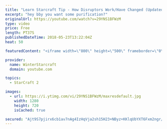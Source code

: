 ```yaml
---
title: "Learn Starcraft Tip - How Disruptors Work/Have Changed (Updated Patch 4.0 2018)"
excerpt: "hey bby you want some purification?"
originalUrl: https://youtube.com/watch?v=29YNS1BFWzM
type: video
price: Free
length: PT37S
publishedDateTime: 2018-05-23T13:22:04Z
heat: 50

featuredContent: "<iframe width=\"800\" height=\"500\" frameborder=\"0\" src=\"https://www.youtube.com/embed/29YNS1BFWzM\" allow=\"accelerometer; autoplay; encrypted-media; gyroscope; picture-in-picture\" allowfullscreen></iframe>"

provider:
  name: WinterStarcraft
  domain: youtube.com

topics:
  - StarCraft 2

images:
  - url: https://i.ytimg.com/vi/29YNS1BFWzM/maxresdefault.jpg
    width: 1280
    height: 720
    isCached: true

secured: "Ajt9S7pjirx6cb1av7nAg4IzHqVja2sh15H23+NByz+KKlqUbYXT6Fxm2ngr/FkYCgK/KDm8lZpjqBTq761n0HSQ0YaHPBR+YvgfKkVKV/3eHCGcwoPAwO7/c7hUDu04/umBGCOsDHlOzJEpDWHWT2K+tupqCxvKAaP7PKF1tuI750HFw37y2ha5FAaJ7ZdXcRgyNDxAARTtS9l8uE4jYRyq3JHEiDl6+++UPcTkryWE1RtvYZ3QamUfnSGsNz4UQEdc35lhvsCHSZrENKUkW82uUT4HJ1eb2Q5K9Pr+B/OrrGto5fH8RKEy1CC/t9FL3AlG109ObNUYLjZPUYAD/6Fr2VhBMlQcF+jPlwR3WtI9elz0SePH50ucGZ6yQKreSVDzLUKY1RBzyzYZqgNg1/3omONmB+4AKH46TCUUPPA=;ddxNXz/MKiAqddExFOhN2w=="
---
```



